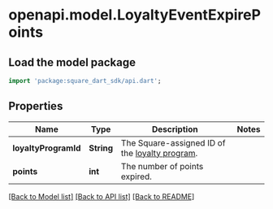 # openapi.model.LoyaltyEventExpirePoints

## Load the model package
```dart
import 'package:square_dart_sdk/api.dart';
```

## Properties
Name | Type | Description | Notes
------------ | ------------- | ------------- | -------------
**loyaltyProgramId** | **String** | The Square-assigned ID of the [loyalty program](https://developer.squareup.com/reference/square_2023-12-13/objects/LoyaltyProgram). | 
**points** | **int** | The number of points expired. | 

[[Back to Model list]](../README.md#documentation-for-models) [[Back to API list]](../README.md#documentation-for-api-endpoints) [[Back to README]](../README.md)


